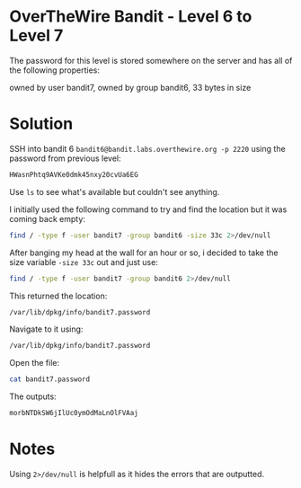 # OverTheWire Bandit - Level 6 to Level 7
The password for this level is stored somewhere on the server and has all of the following properties:

owned by user bandit7,
owned by group bandit6,
33 bytes in size
# Solution

SSH into bandit 6 `bandit6@bandit.labs.overthewire.org -p 2220` using the password from previous level:
```bash
HWasnPhtq9AVKe0dmk45nxy20cvUa6EG
```
Use `ls` to see what's available but couldn't see anything.

I initially used the following command to try and find the location but it was coming back empty:

```bash
find / -type f -user bandit7 -group bandit6 -size 33c 2>/dev/null 
```
After banging my head at the wall for an hour or so, i decided to take the size variable `-size 33c` out and just use:

```bash
find / -type f -user bandit7 -group bandit6 2>/dev/null 
```
This returned the location: 
```bash
/var/lib/dpkg/info/bandit7.password 
```
Navigate to it using:
```bash
/var/lib/dpkg/info/bandit7.password
```
Open the file:
```bash
cat bandit7.password
```
The outputs:
```bash
morbNTDkSW6jIlUc0ymOdMaLnOlFVAaj
```

# Notes 
Using `2>/dev/null` is helpfull as it hides the errors that are outputted.
